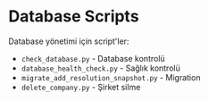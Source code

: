 # Database Scripts

Database yönetimi için script'ler:
- `check_database.py` - Database kontrolü
- `database_health_check.py` - Sağlık kontrolü
- `migrate_add_resolution_snapshot.py` - Migration
- `delete_company.py` - Şirket silme

